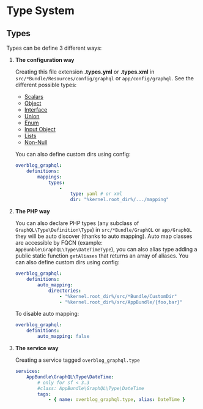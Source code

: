 Type System
============

Types
-----

Types can be define 3 different ways:

1. **The configuration way**

    Creating this file extension **.types.yml** or **.types.xml**
    in `src/*Bundle/Resources/config/graphql` or `app/config/graphql`.
    See the different possible types:
    * [Scalars](scalars.md)
    * [Object](object.md)
    * [Interface](interface.md)
    * [Union](union.md)
    * [Enum](enum.md)
    * [Input Object](input-object.md)
    * [Lists](lists.md)
    * [Non-Null](non-null.md)

    You can also define custom dirs using config:
    ```yaml
    overblog_graphql:
        definitions:
            mappings:
                types:
                    -
                        type: yaml # or xml
                        dir: "%kernel.root_dir%/.../mapping"
    ```

2. **The PHP way**

    You can also declare PHP types (any subclass of `GraphQL\Type\Definition\Type`) 
    in `src/*Bundle/GraphQL` or `app/GraphQL`
    they will be auto discover (thanks to auto mapping). Auto map classes are accessible by FQCN
    (example: `AppBunble\GraphQL\Type\DateTimeType`), you can also alias type adding
    a public static function `getAliases`
    that returns an array of aliases.
    You can also define custom dirs using config:
    ```yaml
    overblog_graphql:
        definitions:
            auto_mapping:
                directories:
                    - "%kernel.root_dir%/src/*Bundle/CustomDir"
                    - "%kernel.root_dir%/src/AppBundle/{foo,bar}"
    ```
    To disable auto mapping:
    ```yaml
    overblog_graphql:
        definitions:
            auto_mapping: false
    ```

3. **The service way**

    Creating a service tagged `overblog_graphql.type`
    ```yaml
    services:
        AppBundle\GraphQL\Type\DateTime:
            # only for sf < 3.3
            #class: AppBundle\GraphQL\Type\DateTime
            tags:
                - { name: overblog_graphql.type, alias: DateTime }
    ```
